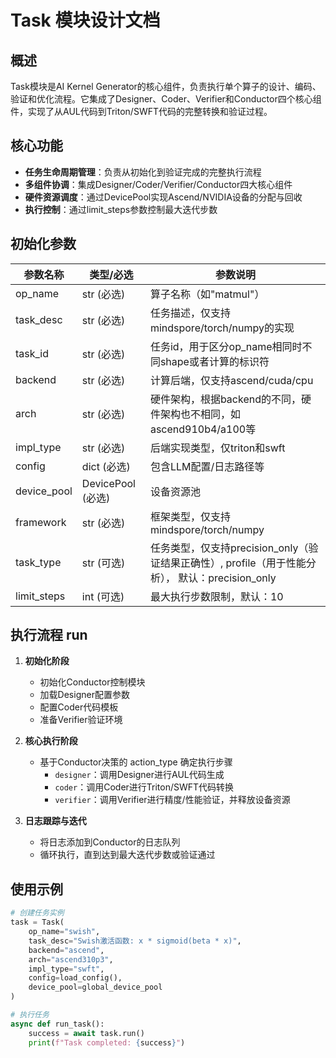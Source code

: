 # Task 模块设计文档

## 概述
Task模块是AI Kernel Generator的核心组件，负责执行单个算子的设计、编码、验证和优化流程。它集成了Designer、Coder、Verifier和Conductor四个核心组件，实现了从AUL代码到Triton/SWFT代码的完整转换和验证过程。


## 核心功能
- **任务生命周期管理**：负责从初始化到验证完成的完整执行流程
- **多组件协调**：集成Designer/Coder/Verifier/Conductor四大核心组件
- **硬件资源调度**：通过DevicePool实现Ascend/NVIDIA设备的分配与回收
- **执行控制**：通过limit_steps参数控制最大迭代步数


## 初始化参数
| 参数名称 | 类型/必选 | 参数说明 |
|---------|---------|---------|
| op_name | str (必选) | 算子名称（如"matmul"） |
| task_desc | str (必选) | 任务描述，仅支持mindspore/torch/numpy的实现 |
| task_id | str (必选) | 任务id，用于区分op_name相同时不同shape或者计算的标识符 |
| backend | str (必选) | 计算后端，仅支持ascend/cuda/cpu |
| arch | str (必选) | 硬件架构，根据backend的不同，硬件架构也不相同，如ascend910b4/a100等 |
| impl_type | str (必选) | 后端实现类型，仅triton和swft |
| config | dict (必选) | 包含LLM配置/日志路径等 |
| device_pool | DevicePool (必选) | 设备资源池 |
| framework | str (必选) | 框架类型，仅支持mindspore/torch/numpy |
| task_type | str (可选) | 任务类型，仅支持precision_only（验证结果正确性）, profile（用于性能分析）， 默认：precision_only |
| limit_steps | int (可选) | 最大执行步数限制，默认：10 |


## 执行流程 run

1. **初始化阶段**
   - 初始化Conductor控制模块
   - 加载Designer配置参数
   - 配置Coder代码模板
   - 准备Verifier验证环境

2. **核心执行阶段**
   - 基于Conductor决策的 action_type 确定执行步骤
     - `designer`：调用Designer进行AUL代码生成
     - `coder`：调用Coder进行Triton/SWFT代码转换
     - `verifier`：调用Verifier进行精度/性能验证，并释放设备资源

3. **日志跟踪与迭代**
   - 将日志添加到Conductor的日志队列
   - 循环执行，直到达到最大迭代步数或验证通过

## 使用示例
```python
# 创建任务实例
task = Task(
    op_name="swish",
    task_desc="Swish激活函数: x * sigmoid(beta * x)",
    backend="ascend",
    arch="ascend310p3",
    impl_type="swft",
    config=load_config(),
    device_pool=global_device_pool
)

# 执行任务
async def run_task():
    success = await task.run()
    print(f"Task completed: {success}")
```